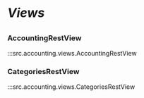 # ***Views***

##

### AccountingRestView
:::src.accounting.views.AccountingRestView

### CategoriesRestView
:::src.accounting.views.CategoriesRestView